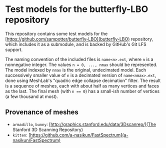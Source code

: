 # Test models for the butterfly-LBO repository

This repository contains some test models for the [https://github.com/sampotter/butterfly-LBO](butterfly-LBO) repository, which includes it as a submodule, and is backed by GitHub's Git LFS support.

The naming convention of the included files is `name<n>.ext`, where `n` is a nonnegative integer. The values `n = 0, ..., nmax` should be represented. The model indexed by `nmax` is the original, undecimated model. Each successively smaller value of `n` is a decimated version of `name<nmax>.ext`, done using MeshLab's "quadric edge collapse decimation" filter. The result is a sequence of meshes, each with about half as many vertices and faces as the last. The final mesh (with `n == 0`) has a small-ish number of vertices (a few thousand at most).

## Provenance of meshes

- `armadillo`, `bunny`: [http://graphics.stanford.edu/data/3Dscanrep/](The Stanford 3D Scanning Repository)
- `kitten`: [https://github.com/a-nasikun/FastSpectrum](a-nasikun/FastSpectrum)
